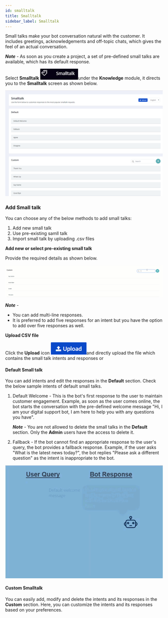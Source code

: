 ```yaml
---
id: smalltalk
title: Smalltalk
sidebar_label: Smalltalk
---
```


Small talks make your bot conversation natural with the customer. It includes greetings, acknowledgements and off-topic chats, which gives the feel of an actual conversation.

***Note*** - As soon as you create a project, a set of pre-defined small talks are available, which has its default response.

Select **Smalltalk** ![](assets\CA_017.png)under the **Knowledge** module, it directs you to the **Smalltalk** screen as shown below.

![](assets\CA_016.png)

### Add Small talk

You can choose any of the below methods to add small talks:

1. Add new small talk
2. Use pre-existing samll talk
3. Import small talk by uploading .csv files

**Add new or select pre-existing small talk** 

Provide the required details as shown below. 

![](assets\cw_008.gif)

***Note*** - 

- You can add multi-line responses.
- It is preferred to add five responses for an intent but you have the option to add over five responses as well.

**Upload CSV file**

Click the **Upload** icon ![](assets\CA_013.png)and directly upload the file which contains the small talk intents and responses or 

#### **Default Small talk**

You can add intents and edit the responses in the **Default** section. Check the below sample intents of default small talks.

1. Default Welcome - This is the bot's first response to the user to maintain customer engagement. Example, as soon as the user comes online, the bot starts the conversation with the pre-defined welcome message "Hi, I am your digital support bot, I am here to help you with any questions you have".

   ***Note*** - You are not allowed to delete the small talks in the **Default** section. Only the **Admin** users have the access to delete it.

2. Fallback - If the bot cannot find an appropriate response to the user's query, the bot provides a fallback response. Example, if the user asks "What is the latest news today?", the bot replies "Please ask a different question" as the intent is inappropriate to the bot.

![](assets\cw_0122.gif)

#### **Custom Smalltalk**

You can easily add, modify and delete the intents and its responses in the **Custom** section. Here, you can customize the intents and its responses based on your preferences.

